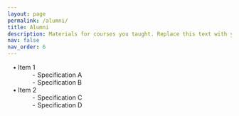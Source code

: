 ```yaml
---
layout: page
permalink: /alumni/
title: Alumni
description: Materials for courses you taught. Replace this text with your description.
nav: false
nav_order: 6
---
```


<head><style>
ul.main > li::marker { content: "• "; }
ul.sub { list-style-type: "- "; margin-left: 20px; }
ul.sub > li::marker { content: "- "; }
</style></head>
<body>
<ul class="main">
  <li>Item 1
    <ul class="sub">
      <li>Specification A</li>
      <li>Specification B</li>
    </ul>
  </li>
  <li>Item 2
    <ul class="sub">
      <li>Specification C</li>
      <li>Specification D</li>
    </ul>
  </li>
</ul>
